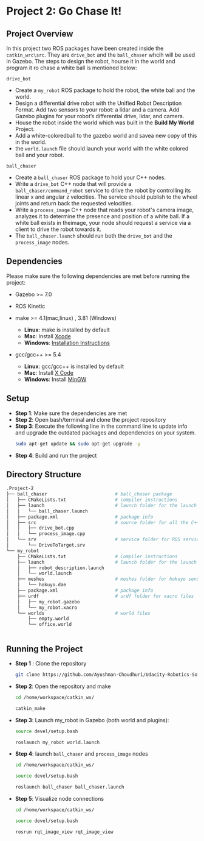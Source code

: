 
# Project 2: Go Chase It!

## Project Overview

In this project two ROS packages have been created inside the `catkin_wrc\src`. 
They are `drive_bot` and the `ball_chaser` whcih will be used in Gazebo. The steps to design the robot, hourse it in the world and program it ro chase a white ball is mentioned below: 

`drive_bot`

 * Create a `my_robot` ROS package to hold the robot, the white ball and the world. 
 * Design a differential drive robot with the Unified Robot Description Format. Add two sensors to your robot: a lidar and a camera. Add Gazebo plugins for your robot’s differential drive, lidar, and camera. 
 * House the robot inside the world which was built in the **Build My World** Project.
 * Add a white-coloredball to the gazebo world and savea new copy of this in the world. 
 * the `world.launch` file should launch your world with the white colored ball and your robot.

 `ball_chaser`

 * Create a `ball_chaser` ROS package to hold your C++ nodes. 
 * Write a `drive_bot` C++ node that will provide a `ball_chaser/command_robot` service to drive the robot by controlling its linear x and angular z velocities. The service should publish to the wheel joints and return back the requested velocities. 
 * Write a `process_image` C++ node that reads your robot's camera image, analyzes it to determine the presence and position of a white ball. If a white ball exists in theimage, your node should request a service via a client to drive the robot towards it. 
 * The `ball_chaser.launch` should run both the `drive_bot` and the `process_image` nodes.

 
## Dependencies

Please make sure the following dependencies are met before running the project: 

* Gazebo >= 7.0
* ROS Kinetic
* make >= 4.1(mac,linux) , 3.81 (Windows)
    - **Linux**: make is installed by default 
    - **Mac**: Install [Xcode](https://developer.apple.com/xcode/features/)
    - **Windows**: [Installation Instructions](https://gnuwin32.sourceforge.net/packages/make.htm)
    
* gcc/gcc++ >= 5.4
    - **Linux**: gcc/gcc++ is installed by default
    - **Mac**: Install [X Code](https://developer.apple.com/xcode/features/)
    - **Windows**: Install [MinGW](https://sourceforge.net/projects/mingw/)




## Setup

* **Step 1**: Make sure the dependencies are met
* **Step 2**: Open bash/terminal and clone the project repository
* **Step 3**: Execute the following line in the command line to update info and upgrade the outdated packages and dependencies on your system.
  ```bash
  sudo apt-get update && sudo apt-get upgrade -y
  ```
* **Step 4**: Build and run the project
## Directory Structure

``` bash
.Project-2
├── ball_chaser                         # ball_chaser package
│   ├── CMakeLists.txt                  # compiler instructions
│   ├── launch                          # launch folder for the launch files
│   │   └── ball_chaser.launch          
│   ├── package.xml                     # package info
│   ├── src                             # source folder for all the C++ scripts
│   │   ├── drive_bot.cpp   
│   │   └── process_image.cpp
│   └── srv                             # service folder for ROS services
│       └── DriveToTarget.srv
└── my_robot
    ├── CMakeLists.txt                  # Compiler instructions
    ├── launch                          # launch folder for the launch files
    │   ├── robot_description.launch
    │   └── world.launch
    ├── meshes                          # meshes folder for hokuyo sensor
    │   └── hokuyo.dae
    ├── package.xml                     # package info
    ├── urdf                            # urdf folder for xacro files
    │   ├── my_robot.gazebo
    │   └── my_robot.xacro
    └── worlds                          # world files
        ├── empty.world
        └── office.world



```
## Running the Project

* **Step 1** : Clone the repository
  ```bash
  git clone https://github.com/Ayushman-Choudhuri/Udacity-Robotics-Software-Engineer-Nanodegree
  ```

* **Step 2**: Open the repository and make
  ```bash
  cd /home/workspace/catkin_ws/

  catkin_make
  ```

* **Step 3**: Launch my_robot in Gazebo (both world and plugins): 
    
  ```bash
  source devel/setup.bash 

  roslaunch my_robot world.launch
  ```

* **Step 4**:  launch `ball_chaser` and `process_image` nodes
  ```bash
  cd /home/workspace/catkin_ws/

  source devel/setup.bash

  roslaunch ball_chaser ball_chaser.launch
  ```

* **Step 5**: Visualize node connections 
  ```bash
  cd /home/workspace/catkin_ws/

  source devel/setup.bash

  rosrun rqt_image_view rqt_image_view
  ```
